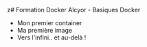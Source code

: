 z# Formation Docker Alcyor - Basiques Docker

* Mon premier container
* Ma première image
* Vers l'infini.. et au-delà !